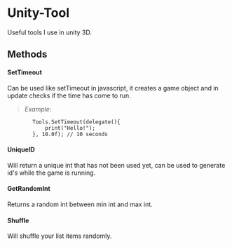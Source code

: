 Unity-Tool
===================

Useful tools I use in unity 3D.


Methods
-------------
####  SetTimeout

Can be used like setTimeout in javascript, it creates a game object and in update checks if the time has come to run.

> *Example:*
```
		Tools.SetTimeout(delegate(){
			print("Hello!");
		}, 10.0f); // 10 seconds
```

####  UniqueID

Will return a unique int that has not been used yet, can be used to generate id's while the game is running.

####  GetRandomInt

Returns a random int between min int and max int.


####  Shuffle

Will shuffle your list items randomly.


